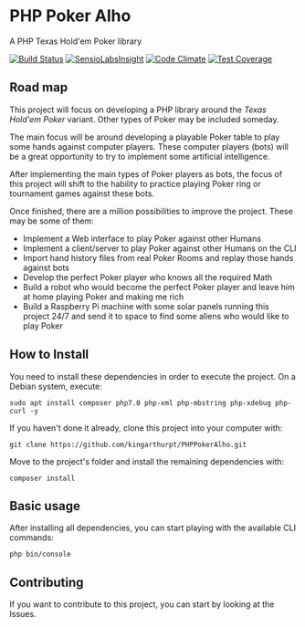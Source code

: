 # PHP Poker Alho
A PHP Texas Hold'em Poker library


[![Build Status](https://travis-ci.com/kingarthurpt/PHPPokerAlho.svg?branch=master)](https://travis-ci.com/kingarthurpt/PHPPokerAlho)
[![SensioLabsInsight](https://insight.sensiolabs.com/projects/1009dffa-7ced-42bd-b453-ad860f0e4ca0/mini.png)](https://insight.sensiolabs.com/projects/1009dffa-7ced-42bd-b453-ad860f0e4ca0)
[![Code Climate](https://codeclimate.com/github/kingarthurpt/PHPPokerAlho/badges/gpa.svg)](https://codeclimate.com/github/kingarthurpt/PHPPokerAlho)
[![Test Coverage](https://api.codeclimate.com/v1/badges/72dd08bbd2637dbb8d98/test_coverage)](https://codeclimate.com/github/kingarthurpt/PHPPokerAlho/test_coverage)


## Road map
This project will focus on developing a PHP library around the *Texas Hold'em Poker* variant. Other types of Poker may be included someday.

The main focus will be around developing a playable Poker table to play some hands against computer players. These computer players (bots) will be a great opportunity to try to implement some artificial intelligence.

After implementing the main types of Poker players as bots, the focus of this project will shift to the hability to practice playing Poker ring or tournament games against these bots.

Once finished, there are a million possibilities to improve the project.
These may be some of them:
 - Implement a Web interface to play Poker against other Humans
 - Implement a client/server to play Poker against other Humans on the CLI
 - Import hand history files from real Poker Rooms and replay those hands against bots
 - Develop the perfect Poker player who knows all the required Math
 - Build a robot who would become the perfect Poker player and leave him at home playing Poker and making me rich
 - Build a Raspberry Pi machine with some solar panels running this project 24/7 and send it to space to find some aliens who would like to play Poker

## How to Install
You need to install these dependencies in order to execute the project.
On a Debian system, execute:
```
sudo apt install composer php7.0 php-xml php-mbstring php-xdebug php-curl -y
```

If you haven't done it already, clone this project into your computer with:

```
git clone https://github.com/kingarthurpt/PHPPokerAlho.git
```

Move to the project's folder and install the remaining dependencies with:
```
composer install
```

## Basic usage
After installing all dependencies, you can start playing with the available CLI commands:
```
php bin/console
```

## Contributing
If you want to contribute to this project, you can start by looking at the Issues.
